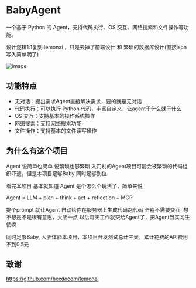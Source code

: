 # BabyAgent

一个基于 Python 的 Agent，支持代码执行、OS 交互、网络搜索和文件操作等功能。

设计逻辑1:1复刻 lemonai ，只是去掉了前端设计 和 繁琐的数据库设计(直接json写入简单明了)

![image](https://github.com/user-attachments/assets/d99b3442-5738-477b-b9a6-63e57a88cf6e)


## 功能特点

- 无对话：提出需求Agent直接解决需求，要的就是无对话
- 代码执行：可以执行 Python 代码，丰富自定义，让agent干什么就干什么
- OS 交互：支持基本的操作系统操作
- 网络搜索：支持网络搜索功能
- 文件操作：支持基本的文件读写操作


## 为什么有这个项目
Agent 说简单也简单  说繁琐也够繁琐 入门别的Agent项目可能会被繁琐的代码组织吓退，但是本项目足够Baby 同时足够到位

看完本项目 基本就知道 Agent 是个怎么个玩法了，简单来说


Agent = LLM + plan + think + act + reflection + MCP

提个prompt 就让Agent 自动给你在服务器上生成代码跑代码 全程不需要交互, 想不想是不是很有意思，大胆一点 以后每天工作就交给Agent了，把Agent当实习生使唤


同时足够Baby, 大胆体验本项目，本项目开发测试总计三天，累计花费的API费用不到0.5元



## 致谢
https://github.com/hexdocom/lemonai

